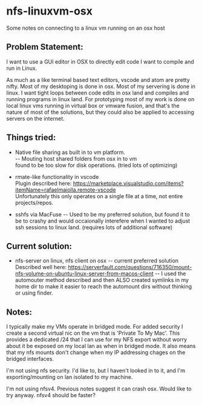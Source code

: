 # nfs-linuxvm-osx
Some notes on connecting to a linux vm running on an osx host

## Problem Statement:
I want to use a GUI editor in OSX to directly edit code I want to compile and run in Linux.

As much as a like terminal based text editors, vscode and atom are pretty nifty.  Most of my desktoping is done in osx. Most of my servering is done in linux.  I want tight loops between code edits in osx land and compiles and running programs in linux land.  For prototyping most of my work is done on local linux vms running in virtual box or vmware fusion, and that's the nature of most of the solutions, but they could also be applied to accessing servers on the internet.


## Things tried:

- Native file sharing as built in to vm platform. \
-- Mouting host shared folders from osx in to vm \
found to be too slow for disk operations. (tried lots of optimizing)

- rmate-like functionality in vscode \
Plugin described here: https://marketplace.visualstudio.com/items?itemName=rafaelmaiolla.remote-vscode \
Unfortunately this only operates on a single file at a time, not entire projects/repos.

- sshfs via MacFuse
-- Used to be my preferred solution, but found it to be to crashy and would occaionally interefere when I wanted to adjust ssh sessions to linux land. (requires lots of additional software)


## Current solution:

- nfs-server on linux, nfs client on osx
-- current preferred solution \
Described well here: https://serverfault.com/questions/716350/mount-nfs-volume-on-ubuntu-linux-server-from-macos-client
-- I used the automouter method described and then ALSO created symlinks in my home dir to make it easier to reach the automount dirs without thinking or using finder.

## Notes:

I typically make my VMs operate in bridged mode.  For added security I create a second virtual nic on the vm that is 'Private To My Mac'.  This provides a dedicated /24 that I can use for my NFS export without worry about it be exposed on my local lan as when in bridged mode. It also means that my nfs mounts don't change when my IP addressing chages on the bridged interfaces.

I'm not using nfs security. I'd like to, but I haven't looked in to it, and I'm exporting/mounting on lan isolated to my machine.

I'm not using nfsv4.  Previous notes suggest it can crash osx.  Would like to try anyway. nfsv4 should be faster?
